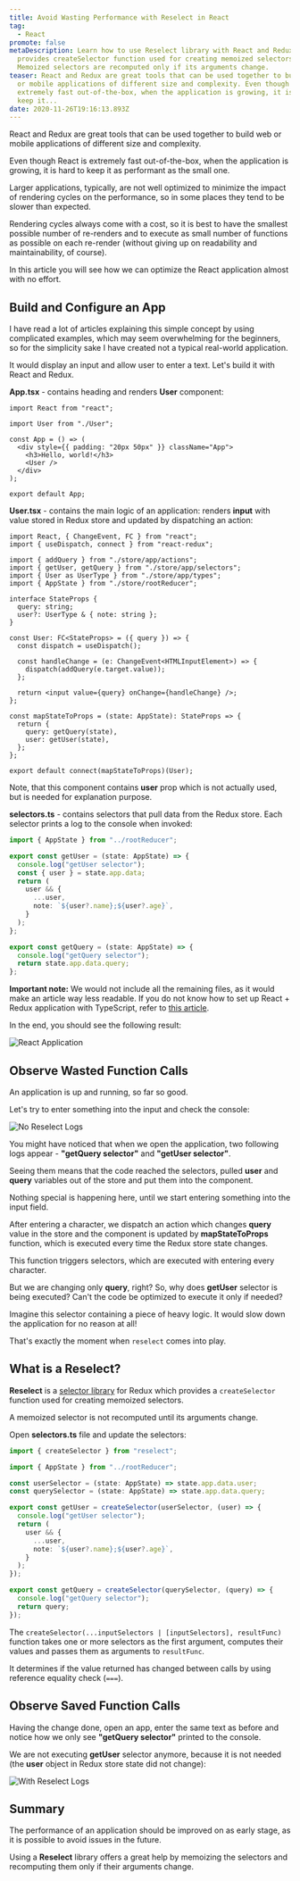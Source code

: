 ```yaml
---
title: Avoid Wasting Performance with Reselect in React
tag:
  - React
promote: false
metaDescription: Learn how to use Reselect library with React and Redux that
  provides createSelector function used for creating memoized selectors.
  Memoized selectors are recomputed only if its arguments change.
teaser: React and Redux are great tools that can be used together to build web
  or mobile applications of different size and complexity. Even though React is
  extremely fast out-of-the-box, when the application is growing, it is hard to
  keep it...
date: 2020-11-26T19:16:13.893Z
---
```

React and Redux are great tools that can be used together to build web or mobile applications of different size and complexity.

Even though React is extremely fast out-of-the-box, when the application is growing, it is hard to keep it as performant as the small one.

Larger applications, typically, are not well optimized to minimize the impact of rendering cycles on the performance, so in some places they tend to be slower than expected.

Rendering cycles always come with a cost, so it is best to have the smallest possible number of re-renders and to execute as small number of functions as possible on each re-render (without giving up on readability and maintainability, of course).

In this article you will see how we can optimize the React application almost with no effort.

## Build and Configure an App

I have read a lot of articles explaining this simple concept by using complicated examples, which may seem overwhelming for the beginners, so for the simplicity sake I have created not a typical real-world application.

It would display an input and allow user to enter a text. Let's build it with React and Redux.

**App.tsx** - contains heading and renders **User** component:

```tsx
import React from "react";

import User from "./User";

const App = () => (
  <div style={{ padding: "20px 50px" }} className="App">
    <h3>Hello, world!</h3>
    <User />
  </div>
);

export default App;
```

**User.tsx** - contains the main logic of an application: renders **input** with value stored in Redux store and updated by dispatching an action:

```tsx
import React, { ChangeEvent, FC } from "react";
import { useDispatch, connect } from "react-redux";

import { addQuery } from "./store/app/actions";
import { getUser, getQuery } from "./store/app/selectors";
import { User as UserType } from "./store/app/types";
import { AppState } from "./store/rootReducer";

interface StateProps {
  query: string;
  user?: UserType & { note: string };
}

const User: FC<StateProps> = ({ query }) => {
  const dispatch = useDispatch();

  const handleChange = (e: ChangeEvent<HTMLInputElement>) => {
    dispatch(addQuery(e.target.value));
  };

  return <input value={query} onChange={handleChange} />;
};

const mapStateToProps = (state: AppState): StateProps => {
  return {
    query: getQuery(state),
    user: getUser(state),
  };
};

export default connect(mapStateToProps)(User);
```

Note, that this component contains **user** prop which is not actually used, but is needed for explanation purpose.

**selectors.ts** - contains selectors that pull data from the Redux store. Each selector prints a log to the console when invoked:

```typescript
import { AppState } from "../rootReducer";

export const getUser = (state: AppState) => {
  console.log("getUser selector");
  const { user } = state.app.data;
  return (
    user && {
      ...user,
      note: `${user?.name};${user?.age}`,
    }
  );
};

export const getQuery = (state: AppState) => {
  console.log("getQuery selector");
  return state.app.data.query;
};
```

**Important note:** We would not include all the remaining files, as it would make an article way less readable. If you do not know how to set up React + Redux application with TypeScript, refer to [this article](/2020-06-11-add-redux-with-typescript-to-your-react-applicaton-june-2020/).

In the end, you should see the following result:

![React Application](/img/screenshot-2020-11-26-at-22.37.46.png "React Application")

## Observe Wasted Function Calls

An application is up and running, so far so good. 

Let's try to enter something into the input and check the console:

![No Reselect Logs](/img/ezgif.com-gif-maker-1-.gif "No Reselect Logs")

You might have noticed that when we open the application, two following logs appear - **"getQuery selector"** and **"getUser selector"**. 

Seeing them means that the code reached the selectors, pulled **user** and **query** variables out of the store and put them into the component.

Nothing special is happening here, until we start entering something into the input field.

After entering a character, we dispatch an action which changes **query** value in the store and the component is updated by **mapStateToProps** function, which is executed every time the Redux store state changes.

This function triggers selectors, which are executed with entering every character.

But we are changing only **query**, right? So, why does **getUser** selector is being executed? Can't the code be optimized to execute it only if needed?

Imagine this selector containing a piece of heavy logic. It would slow down the application for no reason at all!

That's exactly the moment when `reselect` comes into play.

## What is a Reselect?

**Reselect** is a [selector library](https://github.com/reduxjs/reselect) for Redux which provides a `createSelector` function used for creating memoized selectors.

A memoized selector is not recomputed until its arguments change.

Open **selectors.ts** file and update the selectors:

```typescript
import { createSelector } from "reselect";

import { AppState } from "../rootReducer";

const userSelector = (state: AppState) => state.app.data.user;
const querySelector = (state: AppState) => state.app.data.query;

export const getUser = createSelector(userSelector, (user) => {
  console.log("getUser selector");
  return (
    user && {
      ...user,
      note: `${user?.name};${user?.age}`,
    }
  );
});

export const getQuery = createSelector(querySelector, (query) => {
  console.log("getQuery selector");
  return query;
});
```

The `createSelector(...inputSelectors | [inputSelectors], resultFunc)` function takes one or more selectors as the first argument, computes their values and passes them as arguments to `resultFunc`.

It determines if the value returned has changed between calls by using reference equality check (`===`).

## Observe Saved Function Calls

Having the change done, open an app, enter the same text as before and notice how we only see **"getQuery selector"** printed to the console. 

We are not executing **getUser** selector anymore, because it is not needed (the **user** object in Redux store state did not change):

![With Reselect Logs](/img/added-reselect.gif "With Reselect Logs")

## Summary

The performance of an application should be improved on as early stage, as it is possible to avoid issues in the future.

Using a **Reselect** library offers a great help by memoizing the selectors and recomputing them only if their arguments change.